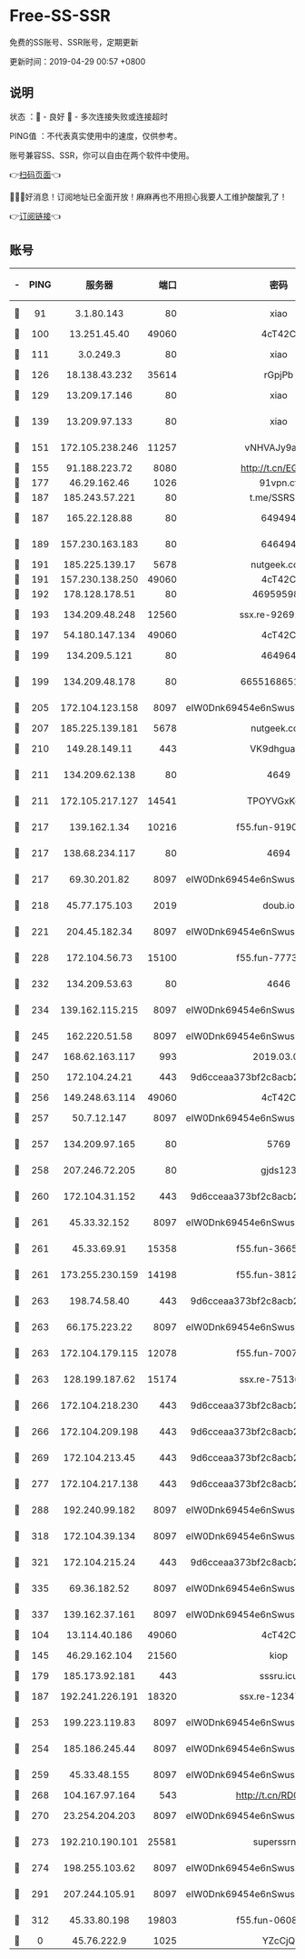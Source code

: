 # Free-SS-SSR

免费的SS账号、SSR账号，定期更新

更新时间：2019-04-29 00:57 +0800

## 说明

状态     ：🙂 - 良好 🙁 - 多次连接失败或连接超时

PING值   ：不代表真实使用中的速度，仅供参考。

账号兼容SS、SSR，你可以自由在两个软件中使用。

👉[扫码页面](https://liesauer.github.io/Free-SS-SSR/)👈

🎉🎉🎉好消息！订阅地址已全面开放！麻麻再也不用担心我要人工维护酸酸乳了！

👉[订阅链接](https://www.liesauer.net/yogurt/subscribe?ACCESS_TOKEN=DAYxR3mMaZAsaqUb)👈

## 账号

|-|PING|服务器|端口|密码|加密方式|区域|
|:----:|:----:|:-----:|-----:|:----:|:----:|:----:|
|🙂|91|3.1.80.143|80|xiao|aes-128-ctr|SG|
|🙂|100|13.251.45.40|49060|4cT42C|chacha20|SG|
|🙂|111|3.0.249.3|80|xiao|aes-128-ctr|SG|
|🙂|126|18.138.43.232|35614|rGpjPb|rc4-md5|SG|
|🙂|129|13.209.17.146|80|xiao|aes-128-ctr|KR|
|🙂|139|13.209.97.133|80|xiao|aes-128-ctr|KR|
|🙂|151|172.105.238.246|11257|vNHVAJy9aznp|aes-256-cfb|JP|
|🙂|155|91.188.223.72|8080|http://t.cn/EGJIyrl|rc4-md5|RU|
|🙂|177|46.29.162.46|1026|91vpn.cf|rc4-md5|RU|
|🙂|187|185.243.57.221|80|t.me/SSRSUB|rc4-md5|US|
|🙂|187|165.22.128.88|80|649494|aes-256-cfb|US|
|🙂|189|157.230.163.183|80|646494|aes-256-cfb|US|
|🙂|191|185.225.139.17|5678|nutgeek.com|rc4-md5|US|
|🙂|191|157.230.138.250|49060|4cT42C|chacha20|US|
|🙂|192|178.128.178.51|80|469595985|chacha20|US|
|🙂|193|134.209.48.248|12560|ssx.re-92691112|aes-256-cfb|US|
|🙂|197|54.180.147.134|49060|4cT42C|chacha20|KR|
|🙂|199|134.209.5.121|80|464964|aes-256-cfb|US|
|🙂|199|134.209.48.178|80|6655168651651|aes-256-cfb|US|
|🙂|205|172.104.123.158|8097|eIW0Dnk69454e6nSwuspv9DmS201tQ0D|aes-256-cfb|JP|
|🙂|207|185.225.139.181|5678|nutgeek.com|rc4-md5|US|
|🙂|210|149.28.149.11|443|VK9dhgualsL|aes-256-cfb|SG|
|🙂|211|134.209.62.138|80|4649|aes-256-cfb|US|
|🙂|211|172.105.217.127|14541|TPOYVGxKglpi|aes-256-cfb|JP|
|🙂|217|139.162.1.34|10216|f55.fun-91901512|aes-256-cfb|SG|
|🙂|217|138.68.234.117|80|4694|aes-256-cfb|US|
|🙂|217|69.30.201.82|8097|eIW0Dnk69454e6nSwuspv9DmS201tQ0D|aes-256-cfb|US|
|🙂|218|45.77.175.103|2019|doub.io|aes-128-ctr|SG|
|🙂|221|204.45.182.34|8097|eIW0Dnk69454e6nSwuspv9DmS201tQ0D|aes-256-cfb|US|
|🙂|228|172.104.56.73|15100|f55.fun-77737060|aes-256-cfb|SG|
|🙂|232|134.209.53.63|80|4646|aes-256-cfb|US|
|🙂|234|139.162.115.215|8097|eIW0Dnk69454e6nSwuspv9DmS201tQ0D|aes-256-cfb|JP|
|🙂|245|162.220.51.58|8097|eIW0Dnk69454e6nSwuspv9DmS201tQ0D|aes-256-cfb|US|
|🙂|247|168.62.163.117|993|2019.03.07|rc4-md5|US|
|🙂|250|172.104.24.21|443|9d6cceaa373bf2c8acb22e60b6a58be6|aes-256-cfb|US|
|🙂|256|149.248.63.114|49060|4cT42C|chacha20|CA|
|🙂|257|50.7.12.147|8097|eIW0Dnk69454e6nSwuspv9DmS201tQ0D|aes-256-cfb|BR|
|🙂|257|134.209.97.165|80|5769|aes-256-cfb|SG|
|🙂|258|207.246.72.205|80|gjds123|aes-256-cfb|US|
|🙂|260|172.104.31.152|443|9d6cceaa373bf2c8acb22e60b6a58be6|aes-256-cfb|US|
|🙂|261|45.33.32.152|8097|eIW0Dnk69454e6nSwuspv9DmS201tQ0D|aes-256-cfb|US|
|🙂|261|45.33.69.91|15358|f55.fun-36654534|aes-256-cfb|US|
|🙂|261|173.255.230.159|14198|f55.fun-38122712|aes-256-cfb|US|
|🙂|263|198.74.58.40|443|9d6cceaa373bf2c8acb22e60b6a58be6|aes-256-cfb|US|
|🙂|263|66.175.223.22|8097|eIW0Dnk69454e6nSwuspv9DmS201tQ0D|aes-256-cfb|US|
|🙂|263|172.104.179.115|12078|f55.fun-70079298|aes-256-cfb|SG|
|🙂|263|128.199.187.62|15174|ssx.re-75136403|aes-256-cfb|SG|
|🙂|266|172.104.218.230|443|9d6cceaa373bf2c8acb22e60b6a58be6|aes-256-cfb|US|
|🙂|266|172.104.209.198|443|9d6cceaa373bf2c8acb22e60b6a58be6|aes-256-cfb|US|
|🙂|269|172.104.213.45|443|9d6cceaa373bf2c8acb22e60b6a58be6|aes-256-cfb|US|
|🙂|277|172.104.217.138|443|9d6cceaa373bf2c8acb22e60b6a58be6|aes-256-cfb|US|
|🙂|288|192.240.99.182|8097|eIW0Dnk69454e6nSwuspv9DmS201tQ0D|aes-256-cfb|US|
|🙂|318|172.104.39.134|8097|eIW0Dnk69454e6nSwuspv9DmS201tQ0D|aes-256-cfb|SG|
|🙂|321|172.104.215.24|443|9d6cceaa373bf2c8acb22e60b6a58be6|aes-256-cfb|US|
|🙂|335|69.36.182.52|8097|eIW0Dnk69454e6nSwuspv9DmS201tQ0D|aes-256-cfb|US|
|🙂|337|139.162.37.161|8097|eIW0Dnk69454e6nSwuspv9DmS201tQ0D|aes-256-cfb|SG|
|🙂|104|13.114.40.186|49060|4cT42C|chacha20|JP|
|🙂|145|46.29.162.104|21560|kiop|aes-128-ctr|RU|
|🙂|179|185.173.92.181|443|sssru.icu|rc4-md5|RU|
|🙂|187|192.241.226.191|18320|ssx.re-12347299|aes-256-cfb|US|
|🙂|253|199.223.119.83|8097|eIW0Dnk69454e6nSwuspv9DmS201tQ0D|aes-256-cfb|US|
|🙂|254|185.186.245.44|8097|eIW0Dnk69454e6nSwuspv9DmS201tQ0D|aes-256-cfb|NL|
|🙂|259|45.33.48.155|8097|eIW0Dnk69454e6nSwuspv9DmS201tQ0D|aes-256-cfb|US|
|🙂|268|104.167.97.164|543|http://t.cn/RD0D7sx|rc4-md5|CA|
|🙂|270|23.254.204.203|8097|eIW0Dnk69454e6nSwuspv9DmS201tQ0D|aes-256-cfb|US|
|🙂|273|192.210.190.101|25581|superssrnet|aes-256-cfb|US|
|🙂|274|198.255.103.62|8097|eIW0Dnk69454e6nSwuspv9DmS201tQ0D|aes-256-cfb|US|
|🙂|291|207.244.105.91|8097|eIW0Dnk69454e6nSwuspv9DmS201tQ0D|aes-256-cfb|US|
|🙂|312|45.33.80.198|19803|f55.fun-06086352|aes-256-cfb|US|
|🙁|0|45.76.222.9|1025|YZcCjQ|rc4-md5|JP|
